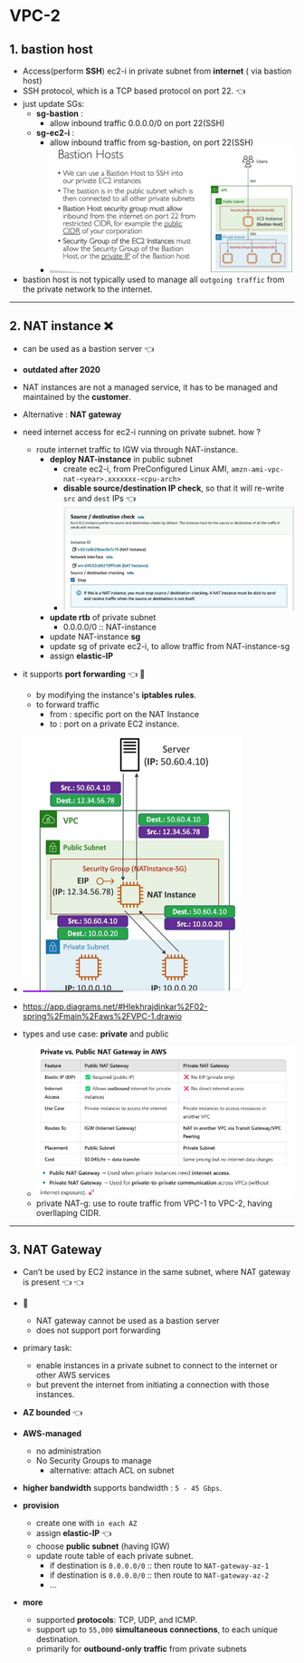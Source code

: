 # VPC-2

## 1. bastion host
- Access(perform **SSH**) ec2-i in private subnet from **internet**  ( via bastion host)
- SSH protocol, which is a TCP based protocol on port 22. :point_left:
- just update SGs:
  - **sg-bastion** : 
    - allow inbound traffic 0.0.0.0/0  on port 22(SSH)
  - **sg-ec2-i** : 
    - allow inbound traffic from  sg-bastion, on port 22(SSH) 
    - ![img_2.png](../99_img/vpc-1/img_2.png)
- bastion host is not typically used to manage all `outgoing traffic` from the private network to the internet.

---
## 2. NAT instance :x:
- can be used as a bastion server :point_left:
- **outdated after 2020** 
- NAT instances are not a managed service, it has to be managed and maintained by the **customer**.
- Alternative : **NAT gateway** 
- need internet  access for ec2-i running on private subnet. how ?
  - route internet traffic to IGW via through NAT-instance.
    - **deploy NAT-instance** in public subnet
      - create ec2-i, from PreConfigured Linux AMI, `amzn-ami-vpc-nat-<year>.xxxxxxx-<cpu-arch>`
      - **disable source/destination IP check**, so that it will re-write `src` and `dest` IPs :point_left:
      - ![img_4.png](../99_img/vpc-1/img_4.png)
    - **update rtb** of private subnet
      - 0.0.0.0/0  ::  NAT-instance
    - update NAT-instance **sg**
    - update sg of private ec2-i, to allow traffic from  NAT-instance-sg
    - assign **elastic-IP**
      
- it supports **port forwarding** :point_left: :dart:
  - by modifying the instance's **iptables rules**. 
  - to forward traffic 
    - from : specific port on the NAT Instance 
    - to : port on a private EC2 instance.

- ![img_3.png](../99_img/vpc-1/img_3.png)
- https://app.diagrams.net/#Hlekhrajdinkar%2F02-spring%2Fmain%2Faws%2FVPC-1.drawio
- types and use case: **private** and public
  - ![nat-g-types.png](../99_img/vpc-1/img_5.png)
  - private NAT-g: use to route traffic from VPC-1 to VPC-2, having overllaping CIDR.
---
## 3. NAT Gateway 
- Can’t be used by EC2 instance in the same subnet, where NAT gateway is present  :point_left: :point_left:
- :dart:
  - NAT gateway cannot be used as a bastion server 
  - does  not support port forwarding 
  
- primary task:
  - enable instances in a private subnet to connect to the internet or other AWS services
  - but prevent the internet from initiating a connection with those instances.
  
- **AZ bounded** :point_left:
- **AWS-managed**
  - no administration 
  - No Security Groups to manage
    - alternative: attach ACL on subnet
  
- **higher bandwidth** supports bandwidth : `5 - 45 Gbps`.

- **provision**  
  - create one with `in each AZ`
  - assign **elastic-IP** :point_left:
  - choose **public subnet** (having IGW)
  - update route table of each private subnet.
    - if destination is `0.0.0.0/0`  ::  then route to `NAT-gateway-az-1`
    - if destination is `0.0.0.0/0`  ::  then route to `NAT-gateway-az-2`
    - ...

- **more**
  - supported **protocols**: TCP, UDP, and ICMP.
  - support up to `55,000` **simultaneous connections**, to each unique destination.
  - primarily for **outbound-only traffic** from private subnets


